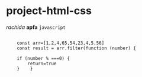 # project-html-css

_rachida_  **apfa**   `javascript`


```

    const arr=[1,2,4,65,54,23,4,5,56]
    const result = arr.filter(function (number) {

    if (number % ===0) {
        return=true
    }    } 
```
   
